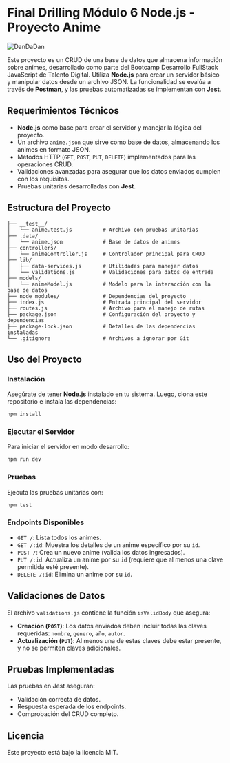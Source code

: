 # Final Drilling Módulo 6 Node.js - Proyecto Anime

![DanDaDan](https://i.imgur.com/YnAqb4j.gif)

Este proyecto es un CRUD de una base de datos que almacena información sobre animes, desarrollado como parte del Bootcamp Desarrollo FullStack JavaScript de Talento Digital. Utiliza **Node.js** para crear un servidor básico y manipular datos desde un archivo JSON. La funcionalidad se evalúa a través de **Postman**, y las pruebas automatizadas se implementan con **Jest**.

## Requerimientos Técnicos

- **Node.js** como base para crear el servidor y manejar la lógica del proyecto.  
- Un archivo `anime.json` que sirve como base de datos, almacenando los animes en formato JSON.  
- Métodos HTTP (`GET`, `POST`, `PUT`, `DELETE`) implementados para las operaciones CRUD.  
- Validaciones avanzadas para asegurar que los datos enviados cumplen con los requisitos.  
- Pruebas unitarias desarrolladas con **Jest**.

## Estructura del Proyecto

```plaintext
├── __test__/
│   └── anime.test.js          # Archivo con pruebas unitarias
├── .data/
│   └── anime.json             # Base de datos de animes
├── controllers/
│   └── animeController.js     # Controlador principal para CRUD
├── lib/
│   ├── data-services.js       # Utilidades para manejar datos
│   └── validations.js         # Validaciones para datos de entrada
├── models/
│   └── animeModel.js          # Modelo para la interacción con la base de datos
├── node_modules/              # Dependencias del proyecto
├── index.js                   # Entrada principal del servidor
├── routes.js                  # Archivo para el manejo de rutas
├── package.json               # Configuración del proyecto y dependencias
├── package-lock.json          # Detalles de las dependencias instaladas
└── .gitignore                 # Archivos a ignorar por Git
```

## Uso del Proyecto

### Instalación

Asegúrate de tener **Node.js** instalado en tu sistema. Luego, clona este repositorio e instala las dependencias:

```bash
npm install
```

### Ejecutar el Servidor

Para iniciar el servidor en modo desarrollo:

```bash
npm run dev
```

### Pruebas

Ejecuta las pruebas unitarias con:

```bash
npm test
```

### Endpoints Disponibles

- `GET /`: Lista todos los animes.  
- `GET /:id`: Muestra los detalles de un anime específico por su `id`.  
- `POST /`: Crea un nuevo anime (valida los datos ingresados).  
- `PUT /:id`: Actualiza un anime por su `id` (requiere que al menos una clave permitida esté presente).  
- `DELETE /:id`: Elimina un anime por su `id`.

## Validaciones de Datos

El archivo `validations.js` contiene la función `isValidBody` que asegura:

- **Creación (`POST`)**: Los datos enviados deben incluir todas las claves requeridas: `nombre`, `genero`, `año`, `autor`.  
- **Actualización (`PUT`)**: Al menos una de estas claves debe estar presente, y no se permiten claves adicionales.

## Pruebas Implementadas

Las pruebas en Jest aseguran:

- Validación correcta de datos.  
- Respuesta esperada de los endpoints.  
- Comprobación del CRUD completo.

## Licencia

Este proyecto está bajo la licencia MIT.


